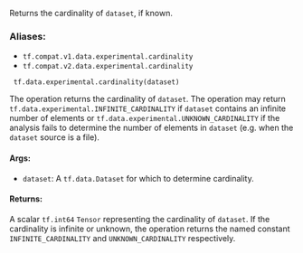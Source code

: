 Returns the cardinality of `dataset`, if known.
### Aliases:
- `tf.compat.v1.data.experimental.cardinality`
- `tf.compat.v2.data.experimental.cardinality`

```
 tf.data.experimental.cardinality(dataset)
```
The operation returns the cardinality of `dataset`. The operation may return `tf.data.experimental.INFINITE_CARDINALITY` if `dataset` contains an infinite number of elements or `tf.data.experimental.UNKNOWN_CARDINALITY` if the analysis fails to determine the number of elements in `dataset` (e.g. when the `dataset` source is a file).
#### Args:
- `dataset`: A `tf.data.Dataset` for which to determine cardinality.
#### Returns:
A scalar `tf.int64` `Tensor` representing the cardinality of `dataset`. If the cardinality is infinite or unknown, the operation returns the named constant `INFINITE_CARDINALITY` and `UNKNOWN_CARDINALITY` respectively.
